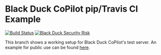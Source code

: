 # Black Duck CoPilot pip/Travis CI Example

[![Build Status](https://travis-ci.org/BlackDuckCoPilot/example-pip-travis.svg?branch=test)](https://travis-ci.org/BlackDuckCoPilot/example-pip-travis) [![Black Duck Security Risk](https://test.duckbuild.io/github/repos/BlackDuckCoPilot/example-pip-travis/branches/test/badge-risk.svg)](https://test.duckbuild.io/github/repos/BlackDuckCoPilot/example-pip-travis/public/test)

This branch shows a working setup for Black Duck CoPilot's test server.
An example for public use can be found [here](https://github.com/BlackDuckCoPilot/example-pip-travis).

